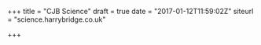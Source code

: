 +++
title = "CJB Science"
draft = true
date = "2017-01-12T11:59:02Z"
siteurl = "science.harrybridge.co.uk"

+++

